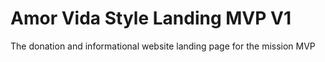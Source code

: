 # Amor Vida Style Landing MVP V1
The donation and informational website landing page for the mission MVP
